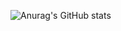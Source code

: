 ![Anurag's GitHub stats](https://github-readme-stats.vercel.app/api?username=kiy0315&show_icons=true&theme=rose)
